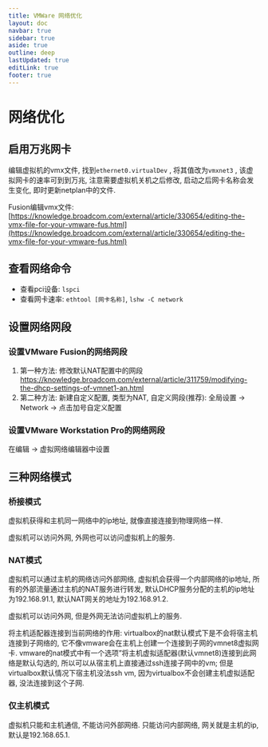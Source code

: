 ```yaml
---
title: VMWare 网络优化
layout: doc
navbar: true
sidebar: true
aside: true
outline: deep
lastUpdated: true
editLink: true
footer: true
---
```


# 网络优化

## 启用万兆网卡

编辑虚拟机的vmx文件, 找到`ethernet0.virtualDev` , 将其值改为`vmxnet3` , 该虚拟网卡的速率可到到万兆, 注意需要虚拟机关机之后修改, 启动之后网卡名称会发生变化, 即时更新netplan中的文件.

Fusion编辑vmx文件: [https://knowledge.broadcom.com/external/article/330654/editing-the-vmx-file-for-your-vmware-fus.html](https://knowledge.broadcom.com/external/article/330654/editing-the-vmx-file-for-your-vmware-fus.html)

## 查看网络命令

- 查看pci设备: `lspci` 
- 查看网卡速率: `ethtool [网卡名称]`, `lshw -C network`

## 设置网络网段

### 设置VMware Fusion的网络网段

1. 第一种方法: 修改默认NAT配置中的网段
    https://knowledge.broadcom.com/external/article/311759/modifying-the-dhcp-settings-of-vmnet1-an.html
2. 第二种方法: 新建自定义配置, 类型为NAT, 自定义网段(推荐):
    全局设置 → Network → 点击加号自定义配置

### 设置VMware Workstation Pro的网络网段

在编辑 → 虚拟网络编辑器中设置

## 三种网络模式

### 桥接模式

虚拟机获得和主机同一网络中的ip地址, 就像直接连接到物理网络一样.

虚拟机可以访问外网, 外网也可以访问虚拟机上的服务.

### NAT模式

虚拟机可以通过主机的网络访问外部网络, 虚拟机会获得一个内部网络的ip地址, 所有的外部流量通过主机的NAT服务进行转发, 默认DHCP服务分配的主机的ip地址为192.168.91.1, 默认NAT网关的地址为192.168.91.2.

虚拟机可以访问外网, 但是外网无法访问虚拟机上的服务.

将主机适配器连接到当前网络的作用: virtualbox的nat默认模式下是不会将宿主机连接到子网络的, 它不像vmware会在主机上创建一个连接到子网的vmnet8虚拟网卡. vmware的nat模式中有一个选项”将主机虚拟适配器(默认vmnet8)连接到此网络是默认勾选的, 所以可以从宿主机上直接通过ssh连接子网中的vm; 但是virtualbox默认情况下宿主机没法ssh vm, 因为virtualbox不会创建主机虚拟适配器, 没法连接到这个子网. 

### 仅主机模式

虚拟机只能和主机通信, 不能访问外部网络. 只能访问内部网络, 网关就是主机的ip, 默认是192.168.65.1.